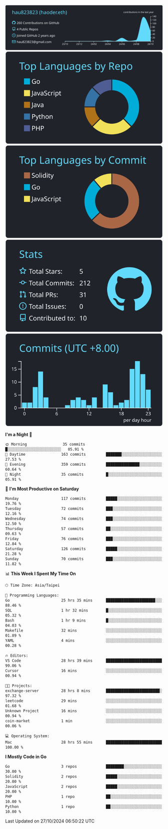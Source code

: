 [![](https://raw.githubusercontent.com/hau823823/hau823823/master/profile-summary-card-output/react/0-profile-details.svg)](https://github.com/vn7n24fzkq/github-profile-summary-cards)
[![](https://raw.githubusercontent.com/hau823823/hau823823/master/profile-summary-card-output/react/1-repos-per-language.svg)](https://github.com/vn7n24fzkq/github-profile-summary-cards) [![](https://raw.githubusercontent.com/hau823823/hau823823/master/profile-summary-card-output/react/2-most-commit-language.svg)](https://github.com/vn7n24fzkq/github-profile-summary-cards)
[![](https://raw.githubusercontent.com/hau823823/hau823823/master/profile-summary-card-output/react/3-stats.svg)](https://github.com/vn7n24fzkq/github-profile-summary-cards) [![](https://raw.githubusercontent.com/hau823823/hau823823/master/profile-summary-card-output/react/4-productive-time.svg)](https://github.com/vn7n24fzkq/github-profile-summary-cards)

<!--START_SECTION:waka-->
**I'm a Night 🦉** 

```text
🌞 Morning                35 commits          █░░░░░░░░░░░░░░░░░░░░░░░░   05.91 % 
🌆 Daytime                163 commits         ███████░░░░░░░░░░░░░░░░░░   27.53 % 
🌃 Evening                359 commits         ███████████████░░░░░░░░░░   60.64 % 
🌙 Night                  35 commits          █░░░░░░░░░░░░░░░░░░░░░░░░   05.91 % 
```
📅 **I'm Most Productive on Saturday** 

```text
Monday                   117 commits         █████░░░░░░░░░░░░░░░░░░░░   19.76 % 
Tuesday                  72 commits          ███░░░░░░░░░░░░░░░░░░░░░░   12.16 % 
Wednesday                74 commits          ███░░░░░░░░░░░░░░░░░░░░░░   12.50 % 
Thursday                 57 commits          ██░░░░░░░░░░░░░░░░░░░░░░░   09.63 % 
Friday                   76 commits          ███░░░░░░░░░░░░░░░░░░░░░░   12.84 % 
Saturday                 126 commits         █████░░░░░░░░░░░░░░░░░░░░   21.28 % 
Sunday                   70 commits          ███░░░░░░░░░░░░░░░░░░░░░░   11.82 % 
```


📊 **This Week I Spent My Time On** 

```text
🕑︎ Time Zone: Asia/Taipei

💬 Programming Languages: 
Go                       25 hrs 35 mins      ██████████████████████░░░   88.46 % 
SQL                      1 hr 32 mins        █░░░░░░░░░░░░░░░░░░░░░░░░   05.32 % 
Bash                     1 hr 9 mins         █░░░░░░░░░░░░░░░░░░░░░░░░   04.03 % 
Makefile                 32 mins             ░░░░░░░░░░░░░░░░░░░░░░░░░   01.89 % 
YAML                     4 mins              ░░░░░░░░░░░░░░░░░░░░░░░░░   00.28 % 

🔥 Editors: 
VS Code                  28 hrs 39 mins      █████████████████████████   99.06 % 
Cursor                   16 mins             ░░░░░░░░░░░░░░░░░░░░░░░░░   00.94 % 

🐱‍💻 Projects: 
exchange-server          28 hrs 8 mins       ████████████████████████░   97.32 % 
leetcode                 29 mins             ░░░░░░░░░░░░░░░░░░░░░░░░░   01.68 % 
Unknown Project          16 mins             ░░░░░░░░░░░░░░░░░░░░░░░░░   00.94 % 
coin-market              1 min               ░░░░░░░░░░░░░░░░░░░░░░░░░   00.06 % 

💻 Operating System: 
Mac                      28 hrs 55 mins      █████████████████████████   100.00 % 
```

**I Mostly Code in Go** 

```text
Go                       3 repos             ████████░░░░░░░░░░░░░░░░░   30.00 % 
Solidity                 2 repos             █████░░░░░░░░░░░░░░░░░░░░   20.00 % 
JavaScript               2 repos             █████░░░░░░░░░░░░░░░░░░░░   20.00 % 
PHP                      1 repo              ██░░░░░░░░░░░░░░░░░░░░░░░   10.00 % 
Python                   1 repo              ██░░░░░░░░░░░░░░░░░░░░░░░   10.00 % 
```




 Last Updated on 27/10/2024 06:50:22 UTC
<!--END_SECTION:waka-->

